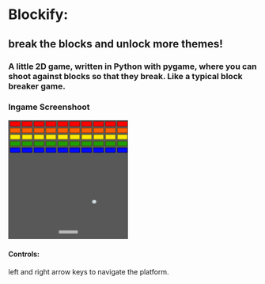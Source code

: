 # Blockify:
## break the blocks and unlock more themes!

### A little 2D game, written in Python with pygame, where you can shoot against blocks so that they break. Like a typical block breaker game.

### Ingame Screenshoot
<img src="resources/images/blockify-example-ingame-screenshot.png" height="240px">

#### Controls:
left and right arrow keys to navigate the platform.
